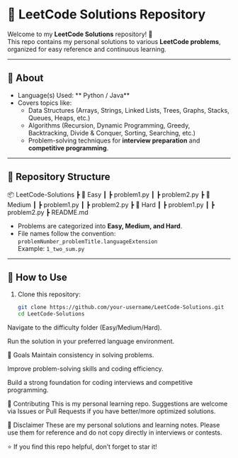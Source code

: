 # 📝 LeetCode Solutions Repository

Welcome to my **LeetCode Solutions** repository! 🚀  
This repo contains my personal solutions to various **LeetCode problems**, organized for easy reference and continuous learning.  

---

## 📌 About
- Language(s) Used: ** Python / Java** 
- Covers topics like:
  - Data Structures (Arrays, Strings, Linked Lists, Trees, Graphs, Stacks, Queues, Heaps, etc.)
  - Algorithms (Recursion, Dynamic Programming, Greedy, Backtracking, Divide & Conquer, Sorting, Searching, etc.)
  - Problem-solving techniques for **interview preparation** and **competitive programming**.

---

## 📂 Repository Structure
📦 LeetCode-Solutions
┣ 📂 Easy
┃ ┣ problem1.py
┃ ┣ problem2.py
┣ 📂 Medium
┃ ┣ problem1.py
┃ ┣ problem2.py
┣ 📂 Hard
┃ ┣ problem1.py
┃ ┣ problem2.py
┣ README.md


- Problems are categorized into **Easy, Medium, and Hard**.  
- File names follow the convention:  
  `problemNumber_problemTitle.languageExtension`  
  Example: `1_two_sum.py`

---

## 🚀 How to Use
1. Clone this repository:
   ```bash
   git clone https://github.com/your-username/LeetCode-Solutions.git
   cd LeetCode-Solutions
Navigate to the difficulty folder (Easy/Medium/Hard).

Run the solution in your preferred language environment.

🎯 Goals
Maintain consistency in solving problems.

Improve problem-solving skills and coding efficiency.

Build a strong foundation for coding interviews and competitive programming.

🤝 Contributing
This is my personal learning repo. Suggestions are welcome via Issues or Pull Requests if you have better/more optimized solutions.

📌 Disclaimer
These are my personal solutions and learning notes. Please use them for reference and do not copy directly in interviews or contests.

⭐ If you find this repo helpful, don’t forget to star it!
